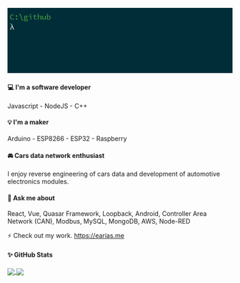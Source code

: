 ![hello](https://github.com/evert-arias/evert-arias/blob/master/hello.gif)

#### 💻 I'm a software developer

Javascript - NodeJS - C++

#### 💡 I'm a maker

Arduino - ESP8266 - ESP32 - Raspberry 

#### 🚘 Cars data network enthusiast

I enjoy reverse engineering of cars data and development of automotive electronics modules.

#### 💬 Ask me about

React, Vue, Quasar Framework, Loopback, Android, Controller Area Network (CAN), Modbus, MySQL, MongoDB, AWS, Node-RED

⚡ Check out my work. https://earias.me

#### ✨ GitHub Stats

<a href="https://github.com/evert-arias">
  <img align="center" src="https://github-readme-stats.vercel.app/api/top-langs/?username=evert-arias&hide=tex,html,css&count_private=true&theme=vue" />
</a>
<a href="https://github.com/evert-arias">
  <img align="center" src="https://github-readme-stats.vercel.app/api?username=evert-arias&hide_rank=true&show_icons=true&line_height=27&count_private=true&theme=vue" />
</a>

